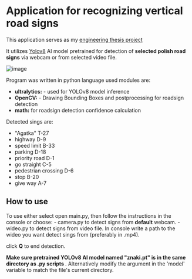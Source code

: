 <h1>Application for recognizing vertical road signs</h1>

This application serves as my [engineering thesis project](https://drive.google.com/file/d/12cyChpgL3MY6eKqPUHhkvFxemR-PhZbd/view?usp=drive_link)

It utilizes [Yolov8](https://github.com/ultralytics/ultralytics) AI model pretrained for detection of <b>selected polish road signs</b> via webcam or from selected video file. 

![image](https://github.com/Szymon-Groch/RoadSign_detector/assets/171821030/901d447f-ee45-41bf-b063-c531e9ccb13b)

Program was written in python language
used modules are:
- <b>ultralytics:</b> - used for YOLOv8 model inference
- <b>OpenCV:</b> - Drawing Bounding Boxes and postprocessing for roadsign detection
- <b>math:</b> for roadsign detection confidence calculation


Detected sings are:
- "Agatka" T-27
- highway D-9
- speed limit  B-33
- parking D-18
- priority road D-1
-  go straight C-5
-  pedestrian crossing D-6
-  stop B-20
-  give way A-7

<h2>How to use</h2>
To use either select open main.py, then follow the instructions in the console
or choose:
- camera.py to detect signs from <b>default</b> webcam.
- wideo.py to detect signs from video file. In console write a path to the wideo you want detect sings from (preferably in .mp4).

click <b>Q</b> to end detection.


<b>Make sure pretrained YOLOv8 AI model named "znaki.pt" is in the same directory as .py scripts </b>. Alternatively modify the argument in the 'model' variable to match the file's current directory.

